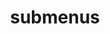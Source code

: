 ---
layout: page
title: submenus
# nav: true
# nav_order: 5
dropdown: true
children: 
    - title: publications
      permalink: /publications/
    - title: divider
    - title: projects
      permalink: /projects/
---